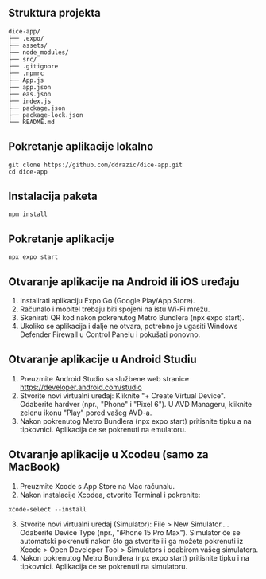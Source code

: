 ## Struktura projekta

```
dice-app/
├── .expo/
├── assets/
├── node_modules/
├── src/
├── .gitignore
├── .npmrc
├── App.js
├── app.json
├── eas.json
├── index.js
├── package.json
├── package-lock.json
└── README.md
```

## Pokretanje aplikacije lokalno
```
git clone https://github.com/ddrazic/dice-app.git
cd dice-app
```


## Instalacija paketa
```
npm install
```

## Pokretanje aplikacije
```
npx expo start
```

## Otvaranje aplikacije na Android ili iOS uređaju

1. Instalirati aplikaciju Expo Go (Google Play/App Store).
2. Računalo i mobitel trebaju biti spojeni na istu Wi-Fi mrežu.
3. Skenirati QR kod nakon pokrenutog Metro Bundlera (npx expo start).
4. Ukoliko se aplikacija i dalje ne otvara, potrebno je ugasiti Windows Defender Firewall u Control Panelu i pokušati ponovno.

## Otvaranje aplikacije u Android Studiu
1. Preuzmite Android Studio sa službene web stranice https://developer.android.com/studio
2. Stvorite novi virtualni uređaj: 
Kliknite "+ Create Virtual Device".
Odaberite hardver (npr., "Phone" i "Pixel 6").
U AVD Manageru, kliknite zelenu ikonu "Play" pored vašeg AVD-a.
4. Nakon pokrenutog Metro Bundlera (npx expo start) pritisnite tipku a na tipkovnici. Aplikacija će se pokrenuti na emulatoru.

## Otvaranje aplikacije u Xcodeu (samo za MacBook)
1. Preuzmite Xcode s App Store na Mac računalu.
2. Nakon instalacije Xcodea, otvorite Terminal i pokrenite:
```
xcode-select --install
```
3. Stvorite novi virtualni uređaj (Simulator):
File > New Simulator....
Odaberite Device Type (npr., "iPhone 15 Pro Max").
Simulator će se automatski pokrenuti nakon što ga stvorite ili ga možete pokrenuti iz Xcode > Open Developer Tool > Simulators i odabirom vašeg simulatora. 
4. Nakon pokrenutog Metro Bundlera (npx expo start) pritisnite tipku i na tipkovnici. Aplikacija će se pokrenuti na simulatoru.